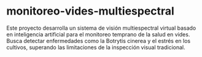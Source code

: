 # monitoreo-vides-multiespectral
Este proyecto desarrolla un sistema de visión multiespectral virtual basado en inteligencia artificial para el monitoreo temprano de la salud en vides. Busca detectar enfermedades como la Botrytis cinerea y el estrés en los cultivos, superando las limitaciones de la inspección visual tradicional.
